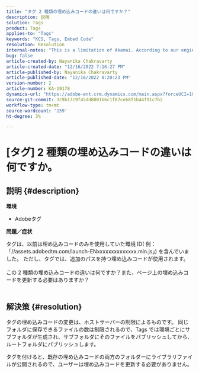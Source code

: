 ```yaml
---
title: "タグ 2 種類の埋め込みコードの違いは何ですか？"
description: 説明
solution: Tags
product: Tags
applies-to: "Tags"
keywords: "KCS, Tags, Embed Code"
resolution: Resolution
internal-notes: "This is a limitation of Akamai. According to our engineer."
bug: false
article-created-by: Nayanika Chakravarty
article-created-date: "12/16/2022 7:16:27 PM"
article-published-by: Nayanika Chakravarty
article-published-date: "12/16/2022 8:20:23 PM"
version-number: 2
article-number: KA-19178
dynamics-url: "https://adobe-ent.crm.dynamics.com/main.aspx?forceUCI=1&pagetype=entityrecord&etn=knowledgearticle&id=6100f41d-767d-ed11-81ac-6045bd006079"
source-git-commit: 3c9b17c9f45dd8001b6c1f87ce68f1b44f91c7b2
workflow-type: tm+mt
source-wordcount: '159'
ht-degree: 3%

---
```


# [タグ] 2 種類の埋め込みコードの違いは何ですか。

## 説明 {#description}


<b>環境</b>

- Adobeタグ

<b>問題／症状</b>

タグは、以前は埋め込みコードのみを使用していた環境 ID( 例：「//assets.adobedtm.com/launch-ENxxxxxxxxxxxxxx.min.js」) を含んでいました。 ただし、タグでは、追加のパスを持つ埋め込みコードが使用されます。
<br><br>この 2 種類の埋め込みコードの違いは何ですか？また、ページ上の埋め込みコードを更新する必要はありますか？
<br> <br>

## 解決策 {#resolution}


タグの埋め込みコードの変更は、ホストサーバーの制限によるものです。 同じフォルダに保存できるファイルの数は制限されるので、Tags では環境ごとにサブフォルダが生成され、サブフォルダにそのファイルをパブリッシュしてから、ルートフォルダにパブリッシュします。

タグを付けると、既存の埋め込みコードの両方のフォルダーにライブラリファイルが公開されるので、ユーザーは埋め込みコードを更新する必要がありません。


